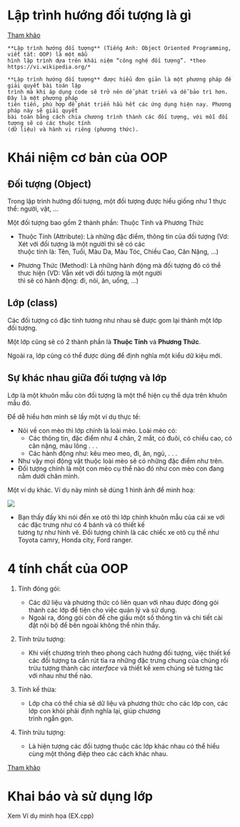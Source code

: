 # Lập trình hướng đối tượng là gì 
[Tham khảo](https://www.w3schools.com/cpp/cpp_oop.asp) <br>


    **Lập trình hướng đối tượng** (Tiếng Anh: Object Oriented Programming, viết tắt: OOP) là một mẫu 
    hình lập trình dựa trên khái niệm “công nghệ đối tượng”. *theo https://vi.wikipedia.org/*

    **Lập trình hướng đối tượng** được hiểu đơn giản là một phương pháp để giải quyết bài toán lập 
    trình mà khi áp dụng code sẽ trở nên dễ phát triển và dễ bảo trì hơn. Đây là một phương pháp 
    tiên tiến, phù hợp để phát triển hầu hết các ứng dụng hiện nay. Phương pháp này sẽ giải quyết 
    bài toán bằng cách chia chương trình thành các đối tượng, với mỗi đối tượng sẽ có các thuộc tính 
    (dữ liệu) và hành vi riêng (phương thức).

# Khái niệm cơ bản của OOP 
## **Đối tượng (Object)**
Trong lập trình hướng đối tượng, một đối tượng được hiểu giống như 1 thực thể: người, vật, …

Một đối tượng bao gồm 2 thành phần: Thuộc Tính và Phương Thức

* Thuộc Tính (Attribute): Là những đặc điểm, thông tin của đối tượng (Vd: Xét với đối tượng là một người thì sẽ có các <br> thuộc tính là: Tên, Tuổi, Màu Da, Màu Tóc, Chiều Cao, Cân Nặng, …)

* Phương Thức (Method): Là những hành động mà đối tượng đó có thể thưc hiện (VD: Vẫn xét với đối tượng là một người <br> thì sẽ có hành động: đi, nói, ăn, uống, …)

## **Lớp (class)**
Các đối tượng có đặc tính tương như nhau sẽ được gom lại thành một lớp đối tượng.

Một lớp cũng sẽ có 2 thành phần là **Thuộc Tính** và **Phương Thức**.

Ngoài ra, lớp cũng có thể được dùng để định nghĩa một kiểu dữ kiệu mới.

## **Sự khác nhau giữa đối tượng và lớp**
Lớp là một khuôn mẫu còn đối tượng là một thể hiện cụ thể dựa trên khuôn mẫu đó.

Để dễ hiểu hơn mình sẽ lấy một ví dụ thực tế:

* Nói về con mèo thì lớp chính là loài mèo. Loài mèo có:
    * Các thông tin, đặc điểm như 4 chân, 2 mắt, có đuôi, có chiều cao, có cân nặng, màu lông . . .
    * Các hành động như: kêu meo meo, đi, ăn, ngủ, . . .
* Như vậy mọi động vật thuộc loài mèo sẽ có những đặc điểm như trên.
* Đối tượng chính là một con mèo cụ thể nào đó như con mèo con đang nằm dưới chân mình.

Một ví dụ khác. Ví dụ này mình sẽ dùng 1 hình ảnh để minh hoạ:

![](https://f.howkteam.vn/Upload/cke/images/2_IMAGE%20TUTORIAL/1_C%23_AutoC%23/4_C%23%20H%C6%B0%E1%BB%9Bng%20%C4%91%E1%BB%91i%20t%C6%B0%E1%BB%A3ng%20(OOP)/B01_T%E1%BB%95ng%20quan%20v%E1%BB%81%20l%E1%BA%ADp%20tr%C3%ACnh%20OOP/1_T%E1%BB%95ng%20quan%20v%E1%BB%81%20l%E1%BA%ADp%20tr%C3%ACnh%20h%C6%B0%E1%BB%9Bng%20%C4%91%E1%BB%91i%20t%C6%B0%E1%BB%A3ng_Howkteam_com.png)

* Bạn thấy đấy khi nói đến xe otô thì lớp chính khuôn mẫu của cái xe với các đặc trưng như có 4 bánh và có thiết kế <br>tương tự như hình vẽ. Đối tượng chính là các chiếc xe otô cụ thể như Toyota camry, Honda city, Ford ranger.


# 4 tính chất của OOP
1. Tính đóng gói:

     * Các dữ liệu và phương thức có liên quan với nhau được đóng gói thành các lớp để tiện cho việc quản lý và sử dụng.
    * Ngoài ra, đóng gói còn để che giấu một số thông tin và chi tiết cài đặt nội bộ để bên ngoài không thể nhìn thấy.
2. Tính trừu tượng: 
    * Khi viết chương trình theo phong cách hướng đối tượng, việc thiết kế các đối tượng ta cần rút tỉa ra những đặc trưng chung của chúng rồi trừu tượng thành các *interface* và thiết kế xem chúng sẽ tương tác với nhau như thế nào.
3. Tính kế thừa: 
    * Lớp cha có thể chia sẽ dữ liệu và phương thức cho các lớp con, các lớp con khỏi phải định nghĩa lại, giúp chương <br>trình ngắn gọn.
4. Tính trừu tượng: 
    * Là hiện tượng các đối tượng thuộc các lớp khác nhau có thể hiểu cùng một thông điệp theo các cách khác nhau.

[Tham khảo](https://codelearn.io/sharing/hieu-ro-ve-lap-trinh-huong-doi-tuong)

# Khai báo và sử dụng lớp
Xem Ví dụ minh họa (EX.cpp)